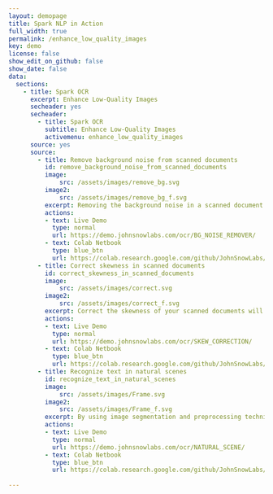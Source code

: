 ```yaml
---
layout: demopage
title: Spark NLP in Action
full_width: true
permalink: /enhance_low_quality_images
key: demo
license: false
show_edit_on_github: false
show_date: false
data:
  sections:  
    - title: Spark OCR 
      excerpt: Enhance Low-Quality Images
      secheader: yes
      secheader:
        - title: Spark OCR
          subtitle: Enhance Low-Quality Images
          activemenu: enhance_low_quality_images
      source: yes
      source: 
        - title: Remove background noise from scanned documents
          id: remove_background_noise_from_scanned_documents
          image: 
              src: /assets/images/remove_bg.svg
          image2: 
              src: /assets/images/remove_bg_f.svg
          excerpt: Removing the background noise in a scanned document will highly improve the results of the OCR. Spark OCR is the only library that allows you to finetune the image preprocessing for excellent OCR results.
          actions:
          - text: Live Demo
            type: normal
            url: https://demo.johnsnowlabs.com/ocr/BG_NOISE_REMOVER/
          - text: Colab Netbook
            type: blue_btn
            url: https://colab.research.google.com/github/JohnSnowLabs/spark-nlp-workshop/blob/master/tutorials/streamlit_notebooks/ocr/BG_NOISE_REMOVER.ipynb
        - title: Correct skewness in scanned documents
          id: correct_skewness_in_scanned_documents
          image: 
              src: /assets/images/correct.svg
          image2: 
              src: /assets/images/correct_f.svg
          excerpt: Correct the skewness of your scanned documents will highly improve the results of the OCR. Spark OCR is the only library that allows you to finetune the image preprocessing for excellent OCR results.
          actions:
          - text: Live Demo
            type: normal
            url: https://demo.johnsnowlabs.com/ocr/SKEW_CORRECTION/
          - text: Colab Netbook
            type: blue_btn
            url: https://colab.research.google.com/github/JohnSnowLabs/spark-nlp-workshop/blob/master/tutorials/streamlit_notebooks/ocr/SKEW_CORRECTION.ipynb
        - title: Recognize text in natural scenes
          id: recognize_text_in_natural_scenes
          image: 
              src: /assets/images/Frame.svg
          image2: 
              src: /assets/images/Frame_f.svg
          excerpt: By using image segmentation and preprocessing techniques Spark OCR recognizes and extracts text from natural scenes.
          actions:
          - text: Live Demo
            type: normal
            url: https://demo.johnsnowlabs.com/ocr/NATURAL_SCENE/
          - text: Colab Netbook
            type: blue_btn
            url: https://colab.research.google.com/github/JohnSnowLabs/spark-nlp-workshop/blob/master/tutorials/streamlit_notebooks/ocr/NATURAL_SCENE.ipynb
        
---
```

